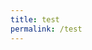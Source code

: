 ```yaml
---
title: test
permalink: /test
---
```

<meta name="viewport" content="width=device-width, initial-scale=1">
<style>
		.container{
		  margin: 0 auto;
  max-width: 48rem;
  width: 90%;
		}
		<div class="container">
			<div class="column half">
				<h2> The Forgotten Murals of Paya Lebar Airport</h2>
			</div>
	<div class="column half">
		<h2> box 2</h2>
			</div>				
</body>
</html>
